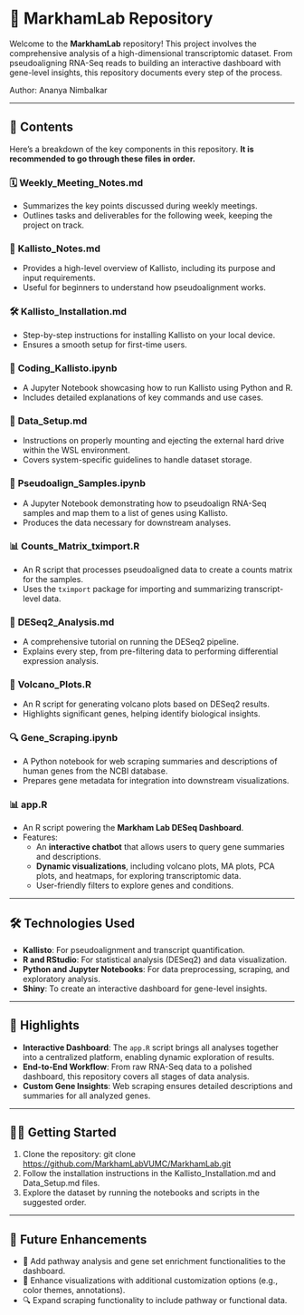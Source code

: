 # 🌟 MarkhamLab Repository
Welcome to the **MarkhamLab** repository! This project involves the comprehensive analysis of a high-dimensional transcriptomic dataset. From pseudoaligning RNA-Seq reads to building an interactive dashboard with gene-level insights, this repository documents every step of the process.

Author: Ananya Nimbalkar

---

## 📂 Contents
Here’s a breakdown of the key components in this repository. **It is recommended to go through these files in order.**

### 🗓 **Weekly_Meeting_Notes.md**
- Summarizes the key points discussed during weekly meetings.
- Outlines tasks and deliverables for the following week, keeping the project on track.

### 🧬 **Kallisto_Notes.md**
- Provides a high-level overview of Kallisto, including its purpose and input requirements.
- Useful for beginners to understand how pseudoalignment works.

### 🛠 **Kallisto_Installation.md**
- Step-by-step instructions for installing Kallisto on your local device.
- Ensures a smooth setup for first-time users.

### 📓 **Coding_Kallisto.ipynb**
- A Jupyter Notebook showcasing how to run Kallisto using Python and R.
- Includes detailed explanations of key commands and use cases.

### 💾 **Data_Setup.md**
- Instructions on properly mounting and ejecting the external hard drive within the WSL environment.
- Covers system-specific guidelines to handle dataset storage.

### 🎯 **Pseudoalign_Samples.ipynb**
- A Jupyter Notebook demonstrating how to pseudoalign RNA-Seq samples and map them to a list of genes using Kallisto.
- Produces the data necessary for downstream analyses.

### 📊 **Counts_Matrix_tximport.R**
- An R script that processes pseudoaligned data to create a counts matrix for the samples.
- Uses the `tximport` package for importing and summarizing transcript-level data.

### 🔬 **DESeq2_Analysis.md**
- A comprehensive tutorial on running the DESeq2 pipeline.
- Explains every step, from pre-filtering data to performing differential expression analysis.

### 🌋 **Volcano_Plots.R**
- An R script for generating volcano plots based on DESeq2 results.
- Highlights significant genes, helping identify biological insights.

### 🔍 **Gene_Scraping.ipynb**
- A Python notebook for web scraping summaries and descriptions of human genes from the NCBI database.
- Prepares gene metadata for integration into downstream visualizations.

### 📊 **app.R**
- An R script powering the **Markham Lab DESeq Dashboard**.
- Features:
  - An **interactive chatbot** that allows users to query gene summaries and descriptions.
  - **Dynamic visualizations**, including volcano plots, MA plots, PCA plots, and heatmaps, for exploring transcriptomic data.
  - User-friendly filters to explore genes and conditions.

---

## 🛠 Technologies Used
- **Kallisto**: For pseudoalignment and transcript quantification.
- **R and RStudio**: For statistical analysis (DESeq2) and data visualization.
- **Python and Jupyter Notebooks**: For data preprocessing, scraping, and exploratory analysis.
- **Shiny**: To create an interactive dashboard for gene-level insights.

---

## 🌟 Highlights
- **Interactive Dashboard**: The `app.R` script brings all analyses together into a centralized platform, enabling dynamic exploration of results.
- **End-to-End Workflow**: From raw RNA-Seq data to a polished dashboard, this repository covers all stages of data analysis.
- **Custom Gene Insights**: Web scraping ensures detailed descriptions and summaries for all analyzed genes.

---

## 🧑‍💻 Getting Started
1. Clone the repository:
   git clone https://github.com/MarkhamLabVUMC/MarkhamLab.git
2. Follow the installation instructions in the Kallisto_Installation.md and Data_Setup.md files.
3. Explore the dataset by running the notebooks and scripts in the suggested order.

---

## 🚀 Future Enhancements
- 🧬 Add pathway analysis and gene set enrichment functionalities to the dashboard.
- 🎨 Enhance visualizations with additional customization options (e.g., color themes, annotations).
- 🔍 Expand scraping functionality to include pathway or functional data.
